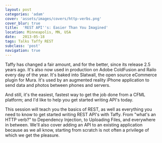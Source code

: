 ```yaml
---
layout: post
categories: 'adam'
cover: 'assets/images/covers/http-verbs.png'
cover_blur: true
title:  'REST API''s: Easier Than You Imagined'
location: Minneapolis, MN, USA
date:   2013-05-18
tags: Talks Taffy REST
subclass: 'post'
navigation: true
---
```


<script async class="speakerdeck-embed" data-id="f65000247d8f4b2389d3bec57c711c9e" data-ratio="1.33333333333333" src="//speakerdeck.com/assets/embed.js"></script>

Taffy has changed a fair amount, and for the better, since its release 2.5 years ago. It's also now used in production on Adobe ColdFusion and Railo every day of the year. It's baked into Slatwall, the open source eCommerce plugin for Mura. It's used by an augmented reality iPhone application to send data and photos between phones and servers.

And still, it's the easiest, fastest way to get the job done from a CFML platform; and I'd like to help you get started writing API's today.

This session will teach you the basics of REST, as well as everything you need to know to get started writing REST API's with Taffy. From "what's an HTTP verb?" to Dependency Injection, to Uploading Files, and everywhere in between. We'll also cover adding an API to an existing application because as we all know, starting from scratch is not often a privilege of which we get the pleasure.
